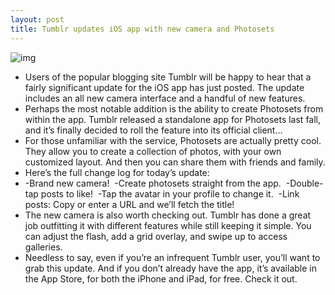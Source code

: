 ```yaml
---
layout: post
title: Tumblr updates iOS app with new camera and Photosets
---
```

![img](http://media.idownloadblog.com/wp-content/uploads/2013/03/tumblr-photosets.jpg)
* Users of the popular blogging site Tumblr will be happy to hear that a fairly significant update for the iOS app has just posted. The update includes an all new camera interface and a handful of new features.
* Perhaps the most notable addition is the ability to create Photosets from within the app. Tumblr released a standalone app for Photosets last fall, and it’s finally decided to roll the feature into its official client…
* For those unfamiliar with the service, Photosets are actually pretty cool. They allow you to create a collection of photos, with your own customized layout. And then you can share them with friends and family.
* Here’s the full change log for today’s update:
* -Brand new camera!  -Create photosets straight from the app.  -Double-tap posts to like!  -Tap the avatar in your profile to change it.  -Link posts: Copy or enter a URL and we’ll fetch the title!
* The new camera is also worth checking out. Tumblr has done a great job outfitting it with different features while still keeping it simple. You can adjust the flash, add a grid overlay, and swipe up to access galleries.
* Needless to say, even if you’re an infrequent Tumblr user, you’ll want to grab this update. And if you don’t already have the app, it’s available in the App Store, for both the iPhone and iPad, for free. Check it out.

